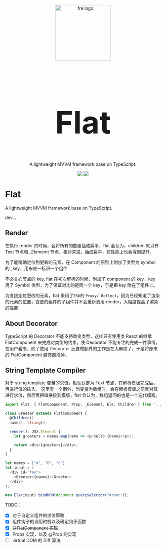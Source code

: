 <div>
  <p align="center"><img src="https://github.com/flat-dev-ti/Flat/blob/master/doc/logo.png" alt="fre logo" width="180"></p>
  <h1 align="center" style="font-size:100px;">Flat</h1>
</div>
<p align="center">A lightweight MVVM framework base on TypeScript.</p>
<p align="center">
  <img src="https://img.shields.io/github/license/flat-dev-ti/Flat.svg?style=flat-square">
  <img src="https://img.shields.io/badge/TypeScript-3.2-blue.svg?style=flat-square">
</p>

# Flat

A lightweight MVVM framework base on TypeScript.

dev...

## Render

在执行 render 的时候，会将所有的数组抽成扁平，flat 会认为，children 就只有 Text 节点和 \_Elememt 节点，相对来说，抽成扁平，在性能上也会得到提升。

为了能精确定位到更新的元素，在 Component 的原型上附加了类型为 symbol 的 \_key，用来唯一标识一个组件

不必关心节点的 key, flat 在初次解析的时候，附加了 component 的 key，key 用了 Symbol 类型，为了保证对比的是同一个 key，于是把 key 附在了组件上。

为直接定位更改的元素，flat 采用了`ES6`的 `Proxy/ Reflect`，因为已经知道了渲染的元素的位置，变更的组件的子组件并不会重新调用 render，大幅度提高了渲染的性能

## About Decorator

TypeScript 的 Decorator 不能支持改变类型，这样只有使用类 React 的继承 FlatComponent 来完成对类型的约束，使 Decorator 不能专注的完成一件事情，在用户看来，除了使用 Decorator 还要做额外的工作是在太麻烦了，于是将原来的 FlatComponent 装饰器推掉。

## String Template Compiler

对于 string template 变量的求值，默认认定为 Text 节点，在解析模版完成后，再进行值的插入。
这里有一个例外，当变量为数组时，会在解析模版之前就对其进行求值，然后再把值拼接到模版，flat 会认为，数组返回的也是一个迭代模版。

```typescript
import Flat, { FlatComponent, Prop, _Element, Ele, Children } from "../../dist";

class Greeter extends FlatComponent {
  @Children()
  names!: string[];

  render(): JSX.Element {
    let greeters = names.map(name => <p>hello {name}</p>);

    return <div>{greeters}</div>;
  }
}

let names = ["A", "B", "C"];
let input = (
  <div id="foo">
    <Greeter>{names}</Greeter>
  </div>
);

new Ele(input).bindDOM(document.querySelector("#root"));
```

TODO：

- [x] 对于自定义组件的求值策略
- [x] 组件钩子的调用时机以及确定钩子函数
- [x] ~~@FlatComponent 实现~~
- [x] Props 实现，以及 @Prop 的实现
- [ ] virtual DOM 的 Diff 算法
